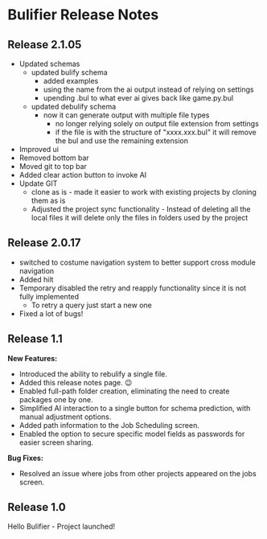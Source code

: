 # Bulifier Release Notes

## Release 2.1.05
 - Updated schemas
   - updated bulify schema 
     - added examples
     - using the name from the ai output instead of relying on settings
     - upending .bul to what ever ai gives back like game.py.bul
   - updated debulify schema
     - now it can generate output with multiple file types
       - no longer relying solely on output file extension from settings
       - if the file is with the structure of "xxxx.xxx.bul" it will remove the bul and use the remaining extension
  - Improved ui
   - Removed bottom bar
   - Moved git to top bar
   - Added clear action button to invoke AI
 - Update GIT
   - clone as is - made it easier to work with existing projects by cloning them as is
   - Adjusted the project sync functionality - Instead of deleting all the local files 
     it will delete only the files in folders used by the project

## Release 2.0.17
 - switched to costume navigation system to better support cross module navigation
 - Added hilt
 - Temporary disabled the retry and reapply functionality since it is not fully implemented
   - To retry a query just start a new one
 - Fixed a lot of bugs!

## Release 1.1

**New Features:**
- Introduced the ability to rebulify a single file.
- Added this release notes page. 😉
- Enabled full-path folder creation, eliminating the need to create packages one by one.
- Simplified AI interaction to a single button for schema prediction, with manual adjustment options.
- Added path information to the Job Scheduling screen.
- Enabled the option to secure specific model fields as passwords for easier screen sharing.

**Bug Fixes:**
- Resolved an issue where jobs from other projects appeared on the jobs screen.

## Release 1.0

Hello Bulifier - Project launched!
